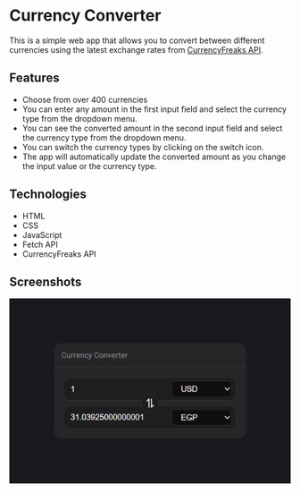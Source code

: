 
# Currency Converter

This is a simple web app that allows you to convert between different currencies using the latest exchange rates from [CurrencyFreaks API](https://currencyfreaks.com/).

## Features

-   Choose from over 400 currencies
-   You can enter any amount in the first input field and select the currency type from the dropdown menu.
-   You can see the converted amount in the second input field and select the currency type from the dropdown menu.
-   You can switch the currency types by clicking on the switch icon.
-   The app will automatically update the converted amount as you change the input value or the currency type.

## Technologies

-   HTML
-   CSS
-   JavaScript
-   Fetch API
-   CurrencyFreaks API

## Screenshots
![Site-ScreenShot](imgs/ScreenShot.jpg)
